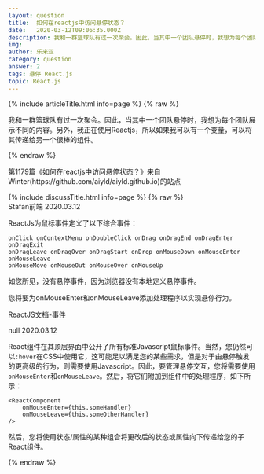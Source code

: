 ```yaml
---
layout: question
title:  如何在reactjs中访问悬停状态？
date:   2020-03-12T09:06:35.000Z
description: 我和一群篮球队有过一次聚会。因此，当其中一个团队悬停时，我想为每个团队展示不同的内容。另外，我正在使用Reactjs，所以如果我可以有一个变量，可以将其传...
img: 
author: 乐米亚
category: question
answer: 2
tags: 悬停 React.js
topic: React.js
---
```

<div class="article-root">
  <div class="article">
    {% include articleTitle.html info=page %}
    {% raw %}
    <div class="article-content"><p><font style="vertical-align: inherit;"><font style="vertical-align: inherit;">我和一群篮球队有过一次聚会。</font><font style="vertical-align: inherit;">因此，当其中一个团队悬停时，我想为每个团队展示不同的内容。</font><font style="vertical-align: inherit;">另外，我正在使用Reactjs，所以如果我可以有一个变量，可以将其传递给另一个很棒的组件。</font></font></p></div>
    {% endraw %}
  </div>
  <p class="winter_mark">第1179篇《如何在reactjs中访问悬停状态？》来自Winter(https://github.com/aiyld/aiyld.github.io)的站点</p>
  <div class="discuss-wrapper">
    {% include discussTitle.html info=page %}
    {% raw %}
    <div class="discuss-list">
    <div class="discuss-item">
        <div class="discuss-parent">
          <div class="discuss-meta">
            <span class="discuss-user">Stafan前端</span>
            <span class="discuss-time">2020.03.12</span>
          </div>
          <div class="discuss-comment"><p><font style="vertical-align: inherit;"><font style="vertical-align: inherit;">ReactJs为鼠标事件定义了以下综合事件： </font></font></p>

<pre><code>onClick onContextMenu onDoubleClick onDrag onDragEnd onDragEnter onDragExit<font></font>
onDragLeave onDragOver onDragStart onDrop onMouseDown onMouseEnter onMouseLeave<font></font>
onMouseMove onMouseOut onMouseOver onMouseUp<font></font>
</code></pre>

<p><font style="vertical-align: inherit;"><font style="vertical-align: inherit;">如您所见，没有悬停事件，因为浏览器没有本地定义悬停事件。 </font></font></p>

<p><font style="vertical-align: inherit;"><font style="vertical-align: inherit;">您将要为onMouseEnter和onMouseLeave添加处理程序以实现悬停行为。</font></font></p>

<p><a href="https://facebook.github.io/react/docs/events.html" rel="noreferrer"><font style="vertical-align: inherit;"><font style="vertical-align: inherit;">ReactJS文档-事件</font></font></a></p></div>
        </div></div><div class="discuss-item">
        <div class="discuss-parent">
          <div class="discuss-meta">
            <span class="discuss-user">null</span>
            <span class="discuss-time">2020.03.12</span>
          </div>
          <div class="discuss-comment"><p><font style="vertical-align: inherit;"><font style="vertical-align: inherit;">React组件在其顶层界面中公开了所有标准Javascript鼠标事件。</font><font style="vertical-align: inherit;">当然，您仍然可以</font></font><code>:hover</code><font style="vertical-align: inherit;"><font style="vertical-align: inherit;">在CSS中</font><font style="vertical-align: inherit;">使用</font><font style="vertical-align: inherit;">它，这可能足以满足您的某些需求，但是对于由悬停触发的更高级的行为，则需要使用Javascript。</font><font style="vertical-align: inherit;">因此，要管理悬停交互，您将需要使用</font></font><code>onMouseEnter</code><font style="vertical-align: inherit;"><font style="vertical-align: inherit;">和</font></font><code>onMouseLeave</code><font style="vertical-align: inherit;"><font style="vertical-align: inherit;">。</font><font style="vertical-align: inherit;">然后，将它们附加到组件中的处理程序，如下所示：</font></font></p>

<pre><code>&lt;ReactComponent<font></font>
    onMouseEnter={this.someHandler}<font></font>
    onMouseLeave={this.someOtherHandler}<font></font>
/&gt;<font></font>
</code></pre>

<p><font style="vertical-align: inherit;"><font style="vertical-align: inherit;">然后，您将使用状态/属性的某种组合将更改后的状态或属性向下传递给您的子React组件。</font></font></p></div>
        </div></div>
    </div>
    {% endraw %}
  </div>
<div>
